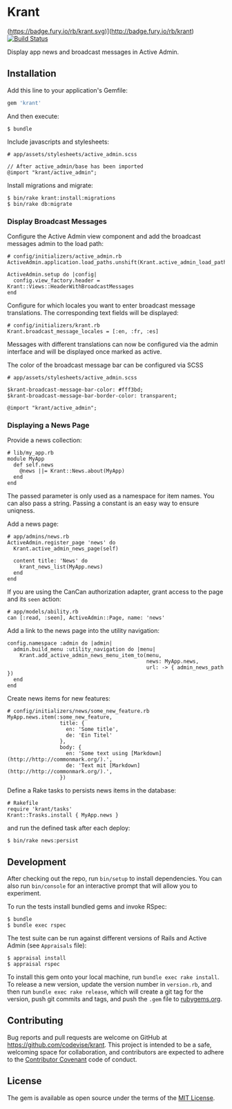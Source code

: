 # Krant

(https://badge.fury.io/rb/krant.svg)](http://badge.fury.io/rb/krant)
[![Build Status](https://travis-ci.org/codevise/krant.svg?branch=master)](https://travis-ci.org/codevise/krant)

Display app news and broadcast messages in Active Admin.

## Installation

Add this line to your application's Gemfile:

```ruby
gem 'krant'
```

And then execute:

    $ bundle

Include javascripts and stylesheets:

    # app/assets/stylesheets/active_admin.scss

    // After active_admin/base has been imported
    @import "krant/active_admin";

Install migrations and migrate:

    $ bin/rake krant:install:migrations
    $ bin/rake db:migrate

### Display Broadcast Messages

Configure the Active Admin view component and add the broadcast
messages admin to the load path:

    # config/initializers/active_admin.rb
    ActiveAdmin.application.load_paths.unshift(Krant.active_admin_load_path)

    ActiveAdmin.setup do |config|
      config.view_factory.header = Krant::Views::HeaderWithBroadcastMessages
    end

Configure for which locales you want to enter broadcast message
translations. The corresponding text fields will be displayed:

    # config/initializers/krant.rb
    Krant.broadcast_message_locales = [:en, :fr, :es]

Messages with different translations can now be configured via the
admin interface and will be displayed once marked as active.

The color of the broadcast message bar can be configured via SCSS

    # app/assets/stylesheets/active_admin.scss

    $krant-broadcast-message-bar-color: #fff3bd;
    $krant-broadcast-message-bar-border-color: transparent;

    @import "krant/active_admin";

### Displaying a News Page

Provide a news collection:

    # lib/my_app.rb
    module MyApp
      def self.news
        @news ||= Krant::News.about(MyApp)
      end
    end

The passed parameter is only used as a namespace for item names. You
can also pass a string. Passing a constant is an easy way to ensure
uniqness.

Add a news page:

    # app/admins/news.rb
    ActiveAdmin.register_page 'news' do
      Krant.active_admin_news_page(self)

      content title: 'News' do
        krant_news_list(MyApp.news)
      end
    end

If you are using the CanCan authorization adapter, grant access to the
page and its `seen` action:

    # app/models/ability.rb
    can [:read, :seen], ActiveAdmin::Page, name: 'news'

Add a link to the news page into the utility navigation:

    config.namespace :admin do |admin|
      admin.build_menu :utility_navigation do |menu|
        Krant.add_active_admin_news_menu_item_to(menu,
                                                 news: MyApp.news,
                                                 url: -> { admin_news_path })
      end
    end

Create news items for new features:

    # config/initializers/news/some_new_feature.rb
    MyApp.news.item(:some_new_feature,
                     title: {
                       en: 'Some title',
                       de: 'Ein Titel'
                     },
                     body: {
                       en: 'Some text using [Markdown](http://http://commonmark.org/).',
                       de: 'Text mit [Markdown](http://http://commonmark.org/).',
                     })

Define a Rake tasks to persists news items in the database:

    # Rakefile
    require 'krant/tasks'
    Krant::Trasks.install { MyApp.news }

and run the defined task after each deploy:

    $ bin/rake news:persist

## Development

After checking out the repo, run `bin/setup` to install
dependencies. You can also run `bin/console` for an interactive prompt
that will allow you to experiment.

To run the tests install bundled gems and invoke RSpec:

```
$ bundle
$ bundle exec rspec
```

The test suite can be run against different versions of Rails and
Active Admin (see `Appraisals` file):

```
$ appraisal install
$ appraisal rspec
```

To install this gem onto your local machine, run `bundle exec rake
install`. To release a new version, update the version number in
`version.rb`, and then run `bundle exec rake release`, which will
create a git tag for the version, push git commits and tags, and push
the `.gem` file to [rubygems.org](https://rubygems.org).

## Contributing

Bug reports and pull requests are welcome on GitHub at
https://github.com/codevise/krant. This project is intended to be a
safe, welcoming space for collaboration, and contributors are expected
to adhere to the
[Contributor Covenant](http://contributor-covenant.org) code of
conduct.

## License

The gem is available as open source under the terms of the
[MIT License](http://opensource.org/licenses/MIT).
